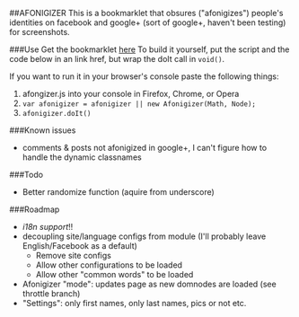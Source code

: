 ##AFONIGIZER
This is a bookmarklet that obsures ("afonigizes") people's identities on 
facebook and google+ (sort of google+, haven't been testing) for screenshots.

###Use
Get the bookmarklet [here](http://sequoia.github.com/afonigizer/)
To build it yourself, put the script and the code below in an link href, but wrap the doIt call in ```void()```.

If you want to run it in your browser's console paste the following things:
1. afongizer.js into your console in Firefox, Chrome, or Opera 
2. ```var afonigizer = afonigizer || new Afonigizer(Math, Node);```
3. ```afonigizer.doIt()``` 


###Known issues
* comments & posts not afonigized in google+, I can't figure how to handle the
dynamic classnames

###Todo
* Better randomize function (aquire from underscore)

###Roadmap
* *i18n support*!!
* decoupling site/language configs from module (I'll probably leave English/Facebook as a default)
	* Remove site configs
	* Allow other configurations to be loaded
	* Allow other "common words" to be loaded
* Afonigizer "mode": updates page as new domnodes are loaded (see throttle branch)
* "Settings": only first names, only last names, pics or not etc.
